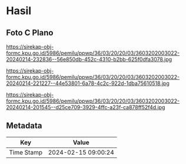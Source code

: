 # Hasil

## Foto C Plano

https://sirekap-obj-formc.kpu.go.id/5986/pemilu/ppwp/36/03/20/20/03/3603202003022-20240214-232836--56e850db-452c-4310-b2bb-625f0dfa3078.jpg

https://sirekap-obj-formc.kpu.go.id/5986/pemilu/ppwp/36/03/20/20/03/3603202003022-20240214-221227--44e53801-6a78-4c2c-922d-1dba75610518.jpg

https://sirekap-obj-formc.kpu.go.id/5986/pemilu/ppwp/36/03/20/20/03/3603202003022-20240214-201545--d25ce709-3929-4ffc-a23f-ca878ff52f4d.jpg


## Metadata

| Key        | Value               |
| ---------- | ------------------- |
| Time Stamp | 2024-02-15 09:00:24 |



